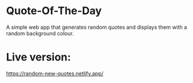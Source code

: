 # Quote-Of-The-Day

A simple web app that generates random quotes and displays them with a random background colour.

# Live version:

https://random-new-quotes.netlify.app/
